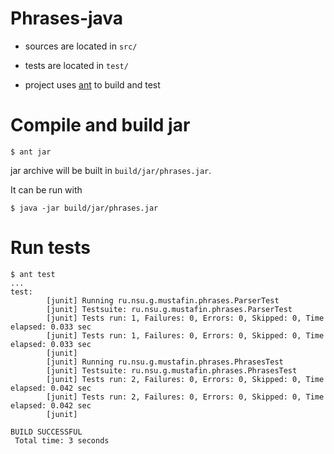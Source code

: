# Phrases-java

- sources are located in `src/`

- tests are located in `test/`

- project uses [ant](https://ant.apache.org) to build and test

# Compile and build jar

```
$ ant jar
```
jar archive will be built in `build/jar/phrases.jar`.

It can be run with
```
$ java -jar build/jar/phrases.jar
```

# Run tests

```
$ ant test
...
test:
        [junit] Running ru.nsu.g.mustafin.phrases.ParserTest
        [junit] Testsuite: ru.nsu.g.mustafin.phrases.ParserTest
        [junit] Tests run: 1, Failures: 0, Errors: 0, Skipped: 0, Time elapsed: 0.033 sec
        [junit] Tests run: 1, Failures: 0, Errors: 0, Skipped: 0, Time elapsed: 0.033 sec
        [junit] 
        [junit] Running ru.nsu.g.mustafin.phrases.PhrasesTest
        [junit] Testsuite: ru.nsu.g.mustafin.phrases.PhrasesTest
        [junit] Tests run: 2, Failures: 0, Errors: 0, Skipped: 0, Time elapsed: 0.042 sec
        [junit] Tests run: 2, Failures: 0, Errors: 0, Skipped: 0, Time elapsed: 0.042 sec
        [junit] 

BUILD SUCCESSFUL
 Total time: 3 seconds
```
